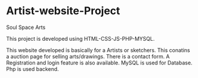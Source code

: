 # Artist-website-Project

Soul Space Arts 

This project is developed using HTML-CSS-JS-PHP-MYSQL.

This website developed is basically for a Artists or sketchers.
This conatins a auction page for selling arts/drawings.
There is a contact form.
A Registration and login feature is also available.
MySQL is used for Database.
Php is used backend.
